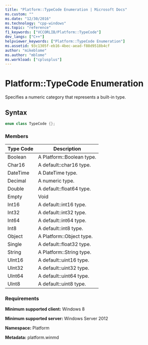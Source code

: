 ```yaml
---
title: "Platform::TypeCode Enumeration | Microsoft Docs"
ms.custom: ""
ms.date: "12/30/2016"
ms.technology: "cpp-windows"
ms.topic: "reference"
f1_keywords: ["VCCORLIB/Platform::TypeCode"]
dev_langs: ["C++"]
helpviewer_keywords: ["Platform::TypeCode Enumeration"]
ms.assetid: 93c1305f-eb16-4bec-aead-f88d9518b4cf
author: "mikeblome"
ms.author: "mblome"
ms.workload: ["cplusplus"]
---
```

# Platform::TypeCode Enumeration

Specifies a numeric category that represents a built-in type.

## Syntax

```cpp
enum class TypeCode {};
```

### Members

|Type Code|Description|
|---------------|-----------------|
|Boolean|A Platform::Boolean type.|
|Char16|A default::char16 type.|
|DateTime|A DateTime type.|
|Decimal|A numeric type.|
|Double|A default::float64 type.|
|Empty|Void|
|Int16|A default::int16 type.|
|Int32|A default::int32 type.|
|Int64|A default::int64 type.|
|Int8|A default::int8 type.|
|Object|A Platform::Object type.|
|Single|A default::float32 type.|
|String|A Platform::String type.|
|UInt16|A default::uint16 type.|
|UInt32|A default::uint32 type.|
|UInt64|A default::uint64 type.|
|UInt8|A default::uint8 type.|

### Requirements

**Minimum supported client:** Windows 8

**Minimum supported server:** Windows Server 2012

**Namespace:** Platform

**Metadata:** platform.winmd